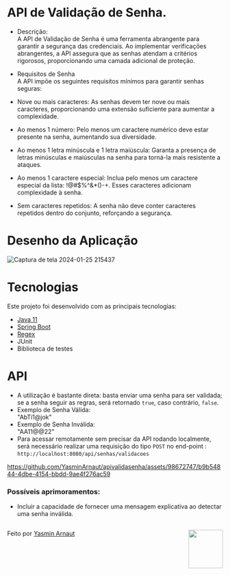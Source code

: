 # API de Validação de Senha.

- Descrição:<br>
A API de Validação de Senha é uma ferramenta abrangente para garantir a segurança das credenciais. Ao implementar verificações abrangentes, 
a API assegura que as senhas atendam a critérios rigorosos, proporcionando uma camada adicional de proteção.

- Requisitos de Senha<br>
A API impõe os seguintes requisitos mínimos para garantir senhas seguras:<br>
- Nove ou mais caracteres: As senhas devem ter nove ou mais caracteres, proporcionando uma extensão suficiente para aumentar a complexidade.<br>
- Ao menos 1 número: Pelo menos um caractere numérico deve estar presente na senha, aumentando sua diversidade.<br>
- Ao menos 1 letra minúscula e 1 letra maiúscula: Garanta a presença de letras minúsculas e maiúsculas na senha para torná-la mais resistente a ataques.<br>
- Ao menos 1 caractere especial: Inclua pelo menos um caractere especial da lista: !@#$%^&*()-+. Esses caracteres adicionam complexidade à senha.<br>
- Sem caracteres repetidos: A senha não deve conter caracteres repetidos dentro do conjunto, reforçando a segurança.<br>

# Desenho da Aplicação
![Captura de tela 2024-01-25 215437](https://github.com/YasminArnaut/YasminArnaut/assets/98672747/0f4dc00a-3939-4e86-b297-088a896f132f)

# Tecnologias<br>
Este projeto foi desenvolvido com as principais tecnologias:
- [Java 11](https://www.oracle.com/br/java/technologies/javase/jdk11-archive-downloads.html)
- [Spring Boot](https://spring.io/projects/spring-boot)
- [Regex](https://medium.com/xp-inc/regex-um-guia-pratico-para-express%C3%B5es-regulares-1ac5fa4dd39f)
- JUnit
- Biblioteca de testes

# API
- A utilização é bastante direta: basta enviar uma senha para ser validada; se a senha seguir as regras, será retornado `true`, caso contrário, `false`. 
- Exemplo de Senha Válida:<br>
"AbTi1@jok"<br>
- Exemplo de Senha Inválida:<br>
"AA11@@22"<br>
- Para acessar remotamente sem precisar da API rodando localmente, será necessário realizar uma requisição
  do tipo `POST` no end-point : `http://localhost:8080/api/senhas/validacoes`

https://github.com/YasminArnaut/apivalidasenha/assets/98672747/b9b54844-4dbe-4154-bbdd-9ae4f276ac59

### Possíveis aprimoramentos:<br>
- Incluir a capacidade de fornecer uma mensagem explicativa ao detectar uma senha inválida.<br>

##
Feito por [Yasmin Arnaut](https://www.linkedin.com/in/yasmin-arnaut/)
<img align="right" width="80" height="90" src="https://cdn.discordapp.com/attachments/939573113820151930/954900647659057154/Yasmin.gif">
